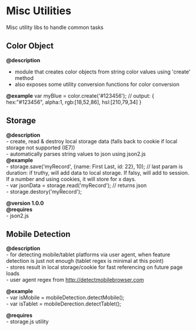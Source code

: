 Misc Utilities
==============

Misc utility libs to handle common tasks


Color Object
------------

**@description**  
- module that creates color objects from string color values using 'create' method  
- also exposes some utility conversion functions for color conversion

 **@example** var myBlue = color.create('#123456'); // output: { hex:"#123456", alpha:1, rgb:[18,52,86], hsl:[210,79,34] }  


Storage
-------

**@description**  
	- create, read & destroy local storage data (falls back to cookie if local storage not supported (IE7))  
	- automatically parses string values to json using json2.js  
**@example**  
	- storage.save('myRecord', {name: First Last, id: 22}, 10); // last param is duration: if truthy, will add data to local storage. If falsy, will add to session. If a number and using cookies, it will store for x days.  
	- var jsonData = storage.read('myRecord'); // returns json  
	- storage.destory('myRecord');  

**@version 1.0.0**  
**@requires**  
	- json2.js  


Mobile Detection
----------------

**@description**  
	- for detecting mobile/tablet platforms via user agent, when feature detection is just not enough (tablet regex is minimal at this point)  
	- stores result in local storage/cookie for fast referencing on future page loads  
	- user agent regex from http://detectmobilebrowser.com  
 
**@example**  
	- var isMobile = mobileDetection.detectMobile();  
	- var isTablet = mobileDerection.detectTablet();  

**@requires**  
	- storage.js utility  
